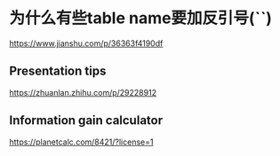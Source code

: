 # 为什么有些table name要加反引号(``)

https://www.jianshu.com/p/36363f4190df

## Presentation tips

https://zhuanlan.zhihu.com/p/29228912

## Information gain calculator

https://planetcalc.com/8421/?license=1
